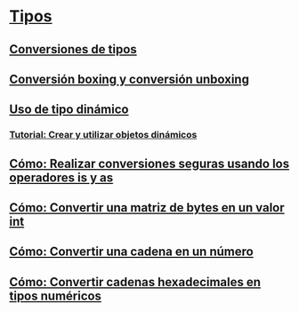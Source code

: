 # [Tipos](index.md)
## [Conversiones de tipos](casting-and-type-conversions.md)
## [Conversión boxing y conversión unboxing](boxing-and-unboxing.md)
## [Uso de tipo dinámico](using-type-dynamic.md)
### [Tutorial: Crear y utilizar objetos dinámicos](walkthrough-creating-and-using-dynamic-objects.md)
## [Cómo: Realizar conversiones seguras usando los operadores is y as](how-to-safely-cast-by-using-as-and-is-operators.md)
## [Cómo: Convertir una matriz de bytes en un valor int](how-to-convert-a-byte-array-to-an-int.md)
## [Cómo: Convertir una cadena en un número](how-to-convert-a-string-to-a-number.md)
## [Cómo: Convertir cadenas hexadecimales en tipos numéricos](how-to-convert-between-hexadecimal-strings-and-numeric-types.md)

